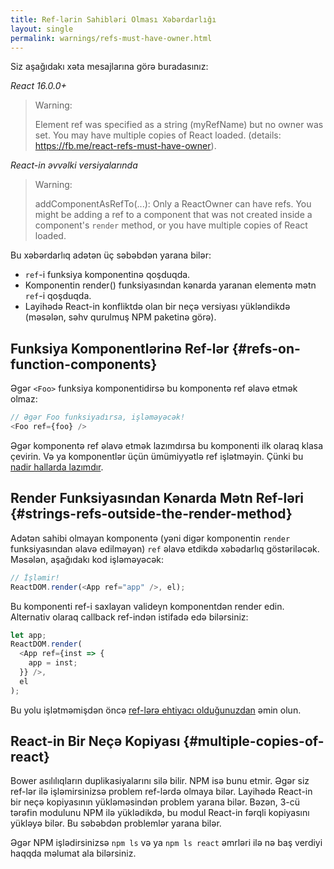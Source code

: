 ```yaml
---
title: Ref-lərin Sahibləri Olması Xəbərdarlığı
layout: single
permalink: warnings/refs-must-have-owner.html
---
```


Siz aşağıdakı xəta mesajlarına görə buradasınız:

*React 16.0.0+*
> Warning:
>
> Element ref was specified as a string (myRefName) but no owner was set. You may have multiple copies of React loaded. (details: https://fb.me/react-refs-must-have-owner).

*React-in əvvəlki versiyalarında*
> Warning:
>
> addComponentAsRefTo(...): Only a ReactOwner can have refs. You might be adding a ref to a component that was not created inside a component's `render` method, or you have multiple copies of React loaded.

Bu xəbərdarlıq adətən üç səbəbdən yarana bilər:

- `ref`-i funksiya komponentinə qoşduqda.
- Komponentin render() funksiyasından kənarda yaranan elementə mətn `ref`-i qoşduqda.
- Layihədə React-in konfliktdə olan bir neçə versiyası yükləndikdə (məsələn, səhv qurulmuş NPM paketinə görə).

## Funksiya Komponentlərinə Ref-lər {#refs-on-function-components}

Əgər `<Foo>` funksiya komponentidirsə bu komponentə ref əlavə etmək olmaz:

```js
// Əgər Foo funksiyadırsa, işləməyəcək!
<Foo ref={foo} />
```

Əgər komponentə ref əlavə etmək lazımdırsa bu komponenti ilk olaraq klasa çevirin. Və ya komponentlər üçün ümümiyyətlə ref işlətməyin. Çünki bu [nadir hallarda lazımdır](/docs/refs-and-the-dom.html#when-to-use-refs).

## Render Funksiyasından Kənarda Mətn Ref-ləri {#strings-refs-outside-the-render-method}

Adətən sahibi olmayan komponentə (yəni digər komponentin `render` funksiyasından əlavə edilməyən) `ref` əlavə etdikdə xəbədarlıq göstəriləcək. Məsələn, aşağıdakı kod işləməyəcək:

```js
// İşləmir!
ReactDOM.render(<App ref="app" />, el);
```

Bu komponenti ref-i saxlayan valideyn komponentdən render edin. Alternativ olaraq callback ref-indən istifadə edə bilərsiniz:

```js
let app;
ReactDOM.render(
  <App ref={inst => {
    app = inst;
  }} />,
  el
);
```

Bu yolu işlətməmişdən öncə [ref-lərə ehtiyacı olduğunuzdan](/docs/refs-and-the-dom.html#when-to-use-refs) əmin olun.

## React-in Bir Neçə Kopiyası {#multiple-copies-of-react}

Bower asılılıqların duplikasiyalarını silə bilir. NPM isə bunu etmir. Əgər siz ref-lər ilə işləmirsinizsə problem ref-lərdə olmaya bilər. Layihədə React-in bir neçə kopiyasının yükləməsindən problem yarana bilər. Bəzən, 3-cü tərəfin modulunu NPM ilə yüklədikdə, bu modul React-in fərqli kopiyasını yükləyə bilər. Bu səbəbdən problemlər yarana bilər.

Əgər NPM işlədirsinizsə `npm ls` və ya `npm ls react` əmrləri ilə nə baş verdiyi haqqda məlumat ala bilərsiniz.
